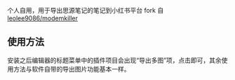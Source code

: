 个人自用，用于导出思源笔记的笔记到小红书平台
fork 自 [leolee9086/modemkiller](https://github.com/leolee9086/modemkiller)

## 使用方法

安装之后编辑器的标题菜单中的插件项目会出现“导出多图”项，点击即可，其余使用方法与软件自带的导出图片功能基本一样。

